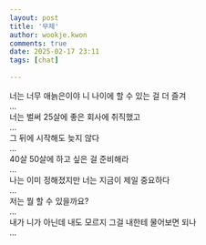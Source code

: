 ```yaml
---  
layout: post  
title: '무제'  
author: wookje.kwon  
comments: true  
date: 2025-02-17 23:11  
tags: [chat]  
  
---  
```


너는 너무 애늙은이야 니 나이에 할 수 있는 걸 더 즐겨  
...  
너는 벌써 25살에 좋은 회사에 취직했고  
...  
그 뒤에 시작해도 늦지 않다  
...  
40살 50살에 하고 싶은 걸 준비해라   
...  
나는 이미 정해졌지만 너는 지금이 제일 중요하다  
...  
저는 뭘 할 수 있을까요?  
...  
내가 니가 아닌데 내도 모르지 그걸 내한테 물어보면 되나  
...  

